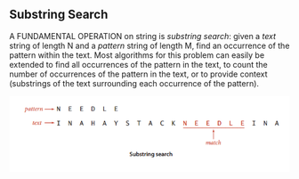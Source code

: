 ## Substring Search

A FUNDAMENTAL OPERATION on string is *substring search*: given a *text* string of length N and a *pattern* string of length M, find an occurrence of the pattern within the text. Most algorithms for this problem can easily be extended to find all occurrences of the pattern in the text, to count the number of occurrences of the pattern in the text, or to provide context (substrings of the text surrounding each occurrence of the pattern).

![](resources/substring.png)
